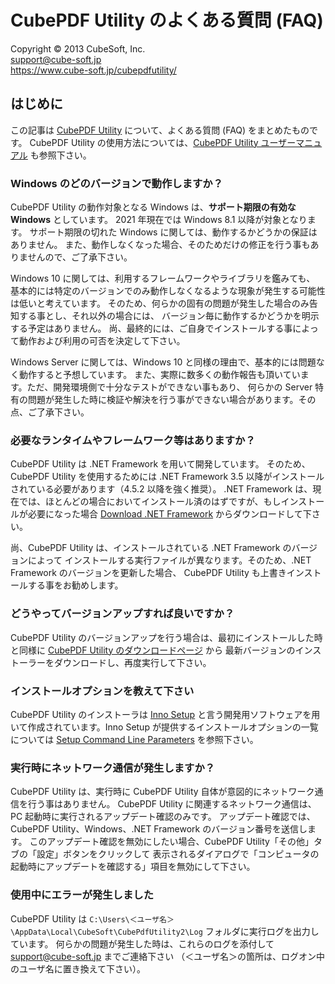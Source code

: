 CubePDF Utility のよくある質問 (FAQ)
====

Copyright © 2013 CubeSoft, Inc.  
support@cube-soft.jp  
https://www.cube-soft.jp/cubepdfutility/

## はじめに

この記事は [CubePDF Utility](https://www.cube-soft.jp/cubepdfutility/) について、よくある質問 (FAQ) をまとめたものです。
CubePDF Utility の使用方法については、[CubePDF Utility ユーザーマニュアル](https://docs.cube-soft.jp/entry/cubepdfutility) も参照下さい。

### Windows のどのバージョンで動作しますか？

CubePDF Utility の動作対象となる Windows は、**サポート期限の有効な Windows** としています。
2021 年現在では Windows 8.1 以降が対象となります。
サポート期限の切れた Windows に関しては、動作するかどうかの保証はありません。
また、動作しなくなった場合、そのためだけの修正を行う事もありませんので、ご了承下さい。

Windows 10 に関しては、利用するフレームワークやライブラリを鑑みても、
基本的には特定のバージョンでのみ動作しなくなるような現象が発生する可能性は低いと考えています。
そのため、何らかの固有の問題が発生した場合のみ告知する事とし、それ以外の場合には、
バージョン毎に動作するかどうかを明示する予定はありません。
尚、最終的には、ご自身でインストールする事によって動作および利用の可否を決定して下さい。

Windows Server に関しては、Windows 10 と同様の理由で、基本的には問題なく動作すると予想しています。
また、実際に数多くの動作報告も頂いています。ただ、開発環境側で十分なテストができない事もあり、
何らかの Server 特有の問題が発生した時に検証や解決を行う事ができない場合があります。その点、ご了承下さい。

### 必要なランタイムやフレームワーク等はありますか？

CubePDF Utility は .NET Framework を用いて開発しています。
そのため、CubePDF Utility を使用するためには .NET Framework 3.5 以降がインストールされている必要があります（4.5.2 以降を強く推奨）。
.NET Framework は、現在では、ほとんどの場合においてインストール済のはずですが、もしインストールが必要になった場合
[Download .NET Framework](https://dotnet.microsoft.com/download/dotnet-framework) からダウンロードして下さい。

尚、CubePDF Utility は、インストールされている .NET Framework のバージョンによって
インストールする実行ファイルが異なります。そのため、.NET Framework のバージョンを更新した場合、
CubePDF Utility も上書きインストールする事をお勧めします。

### どうやってバージョンアップすれば良いですか？

CubePDF Utility のバージョンアップを行う場合は、最初にインストールした時と同様に
[CubePDF Utility のダウンロードページ](https://www.cube-soft.jp/cubepdfutility/) から
最新バージョンのインストーラーをダウンロードし、再度実行して下さい。

### インストールオプションを教えて下さい

CubePDF Utility のインストーラは [Inno Setup](http://www.jrsoftware.org/isinfo.php)
と言う開発用ソフトウェアを用いて作成されています。Inno Setup が提供するインストールオプションの一覧については
[Setup Command Line Parameters](http://www.jrsoftware.org/ishelp/index.php?topic=setupcmdline) を参照下さい。

### 実行時にネットワーク通信が発生しますか？

CubePDF Utility は、実行時に CubePDF Utility 自体が意図的にネットワーク通信を行う事はありません。
CubePDF Utility に関連するネットワーク通信は、PC 起動時に実行されるアップデート確認のみです。
アップデート確認では、CubePDF Utility、Windows、.NET Framework のバージョン番号を送信します。
このアップデート確認を無効にしたい場合、CubePDF Utility「その他」タブの「設定」ボタンをクリックして
表示されるダイアログで「コンピュータの起動時にアップデートを確認する」項目を無効にして下さい。

### 使用中にエラーが発生しました

CubePDF Utility は ```C:\Users\＜ユーザ名＞\AppData\Local\CubeSoft\CubePdfUtility2\Log``` フォルダに実行ログを出力しています。
何らかの問題が発生した時は、これらのログを添付して support@cube-soft.jp までご連絡下さい
（＜ユーザ名＞の箇所は、ログオン中のユーザ名に置き換えて下さい）。
